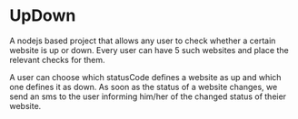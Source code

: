 # UpDown
A nodejs based project that allows any user to check whether a certain website is up or down.
Every user can have 5 such websites and place the relevant checks for them.

A user can choose which statusCode defines a website as up and which one defines it as down.
As soon as the status of a website changes, we send an sms to the user informing him/her of the changed status of theier website.